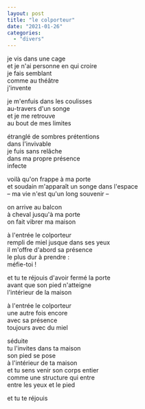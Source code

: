 ```yaml
---
layout: post
title: "le colporteur"
date: "2021-01-26"
categories:
  - "divers"
---
```


je vis dans une cage  
et je n'ai personne en qui croire  
je fais semblant  
comme au théâtre  
j'invente

je m'enfuis dans les coulisses  
au-travers d'un songe  
et je me retrouve  
au bout de mes limites

étranglé de sombres prétentions  
dans l'invivable  
je fuis sans relâche  
dans ma propre présence  
infecte

voilà qu'on frappe à ma porte  
et soudain m'apparaît un songe dans l'espace  
– ma vie n'est qu'un long souvenir –

on arrive au balcon  
à cheval jusqu'à ma porte  
on fait vibrer ma maison

à l'entrée le colporteur  
rempli de miel jusque dans ses yeux  
il m'offre d'abord sa présence  
le plus dur à prendre :  
méfie-toi !

et tu te réjouis d'avoir fermé la porte  
avant que son pied n'atteigne  
l'intérieur de la maison

à l'entrée le colporteur  
une autre fois encore  
avec sa présence  
toujours avec du miel

séduite  
tu l'invites dans ta maison  
son pied se pose  
à l'intérieur de ta maison  
et tu sens venir son corps entier  
comme une structure qui entre  
entre les yeux et le pied

et tu te réjouis
